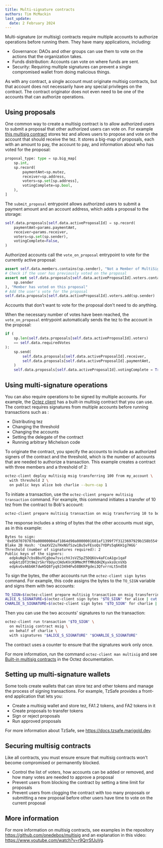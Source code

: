 ```yaml
---
title: Multi-signature contracts
authors: Tim McMackin
last_update:
  date: 2 February 2024
---
```


Multi-signature (or multisig) contracts require multiple accounts to authorize operations before running them.
They have many applications, including:

- Governance: DAOs and other groups can use them to vote on the actions that the organization takes.
- Funds distribution: Accounts can vote on where funds are sent.
- Security: Requiring multiple signatures can prevent a single compromised wallet from doing malicious things.

As with any contract, a single account must originate multisig contracts, but that account does not necessarily have any special privileges on the contract.
The contract originator does not even need to be one of the accounts that can authorize operations.

## Using proposals

One common way to create a multisig contract is to allow authorized users to submit a proposal that other authorized users can vote on.
For example [this multisig contract](https://github.com/onedebos/multisig/blob/main/multisig.py) stores tez and allows users to propose and vote on the account that should receive the tez.
It stores a big-map of proposals, each with an amount to pay, the account to pay, and information about who has voted for the proposal:

```python
proposal_type: type = sp.big_map[
    sp.int,
    sp.record(
        paymentAmt=sp.mutez,
        receiver=sp.address,
        voters=sp.set[sp.address],
        votingComplete=sp.bool,
    ),
]
```

The `submit_proposal` entrypoint allows authorized users to submit a payment amount and an account address, which adds a proposal to the storage:

```python
self.data.proposals[self.data.activeProposalId] = sp.record(
    paymentAmt=params.paymentAmt,
    receiver=params.receiver,
    voters=sp.set(sp.sender),
    votingComplete=False,
)
```

Authorized accounts call the `vote_on_proposal` entrypoint to vote for the currently active proposal:

```python
assert self.data.members.contains(sp.sender), "Not a Member of MultiSig"
# Check if the user has previously voted on the proposal
assert not self.data.proposals[self.data.activeProposalId].voters.contains(
    sp.sender
), "Member has voted on this proposal"
# Add the user's vote for the proposal
self.data.proposals[self.data.activeProposalId].voters.add(sp.sender)
```

Accounts that don't want to vote for the proposal don't need to do anything.

When the necessary number of votes have been reached, the `vote_on_proposal` entrypoint automatically sends the tez to the account in the proposal:

```python
if (
    sp.len(self.data.proposals[self.data.activeProposalId].voters)
    == self.data.requiredVotes
):
    sp.send(
        self.data.proposals[self.data.activeProposalId].receiver,
        self.data.proposals[self.data.activeProposalId].paymentAmt,
    )
    self.data.proposals[self.data.activeProposalId].votingComplete = True
```

## Using multi-signature operations

You can also require operations to be signed by multiple accounts.
For example, the [Octez client](../developing/octez-client) has a built-in multisig contract that you can use.
The contract requires signatures from multiple accounts before running transactions such as :

- Distributing tez
- Changing the threshold
- Changing the accounts
- Setting the delegate of the contract
- Running arbitrary Michelson code

To originate the contract, you specify the accounts to include as authorized signers of the contract and the threshold, which is the number of accounts that are needed to authorize a transaction.
This example creates a contract with three members and a threshold of 2:

```bash
octez-client deploy multisig msig transferring 100 from my_account \
  with threshold 2 \
  on public keys alice bob charlie --burn-cap 1
```

To initiate a transaction, use the `octez-client prepare multisig transaction` command.
For example, this command initiates a transfer of 10 tez from the contract to Bob's account:

```bash
octez-client prepare multisig transaction on msig transferring 10 to bob
```

The response includes a string of bytes that the other accounts must sign, as in this example:

```
Bytes to sign: '0x05070707070a00000004af1864d90a0000001601af1399f7f3123697929b158b554f5dd697aa7e330007070001050502000000350320053d036d0743035d0a00000015000f2c3d65a941224c35fa05e965386726da7cab32031e0743036a0080dac409034f034d031b'
Blake 2B Hash: 'CmaXVZ2u7HxNGfSzw1Bu5vFEsoQs7YDPs5q6KH1g7HGG'
Threshold (number of signatures required): 2
Public keys of the signers:
  edpkuNgk7cbsBbuYCgbow7svichVJsVZ5pZ5DQ6Uv4aFCoA1gv1qaF
  edpktzDT3t9m2rSkrYbUycCHdvKVcK9MmcMffMRddHZKyxksUcnVXb
  edpkvGvA6b6KfdwH5Q8fyq9J3494Fw58BKKPgdei3QfvrrnLt5nd58
```

To sign the bytes, the other accounts run the `octez-client sign bytes` command.
For example, this code assigns the bytes to the `TO_SIGN` variable and signs them with two accounts:

```bash
TO_SIGN=$(octez-client prepare multisig transaction on msig transferring 10 to bob --bytes-only)
ALICE_S_SIGNATURE=$(octez-client sign bytes "$TO_SIGN" for alice | cut -d ' ' -f 2)
CHARLIE_S_SIGNATURE=$(octez-client sign bytes "$TO_SIGN" for charlie | cut -d ' ' -f 2)
```

Then you can use the two accounts' signatures to run the transaction:

```bash
octez-client run transaction "$TO_SIGN" \
  on multisig contract msig \
  on behalf of charlie \
  with signatures "$ALICE_S_SIGNATURE" "$CHARLIE_S_SIGNATURE"
```

The contract uses a counter to ensure that the signatures work only once.

For more information, run the command `octez-client man multisig` and see [Built-in multisig contracts](https://tezos.gitlab.io/user/multisig.html) in the Octez documentation.

## Setting up multi-signature wallets

Some tools create wallets that can store tez and other tokens and manage the process of signing transactions.
For example, TzSafe provides a front-end application that lets you:

- Create a multisig wallet and store tez, FA1.2 tokens, and FA2 tokens in it
- Create proposals to transfer tokens
- Sign or reject proposals
- Run approved proposals

For more information about TzSafe, see https://docs.tzsafe.marigold.dev.

## Securing multisig contracts

Like all contracts, you must ensure ensure that multisig contracts won't become compromised or permanently blocked.

- Control the list of voters, how accounts can be added or removed, and how many votes are needed to approve a proposal
- Prevent users from blocking the contract by setting a time limit for proposals
- Prevent users from clogging the contract with too many proposals or submitting a new proposal before other users have time to vote on the current proposal

## More information

For more information on multisig contracts, see examples in the repository https://github.com/onedebos/multisig and an explanation in this video: https://www.youtube.com/watch?v=r9QrrSfJuVg.
